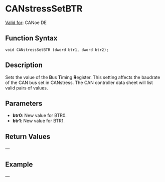 # CANstressSetBTR

[Valid for](../../../Shared/FeatureAvailability.md):  CANoe DE

## Function Syntax

```plaintext
void CANstressSetBTR (dword btr1, dword btr2);
```

## Description

Sets the value of the **B**us **T**iming **R**egister. This setting affects the baudrate of the CAN bus set in CANstress. The CAN controller data sheet will list valid pairs of values.

## Parameters

- **btr0**: New value for BTR0.
- **btr1**: New value for BTR1.

## Return Values

—

## Example

—
